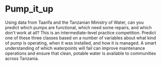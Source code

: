 # Pump_it_up
Using data from Taarifa and the Tanzanian Ministry of Water, can you predict which pumps are functional, which need some repairs, 
and which don't work at all? This is an intermediate-level practice competition. Predict one of these three classes based on a number 
of variables about what kind of pump is operating, when it was installed, and how it is managed. A smart understanding of which 
waterpoints will fail can improve maintenance operations and ensure that clean, potable water is available to communities 
across Tanzania.
